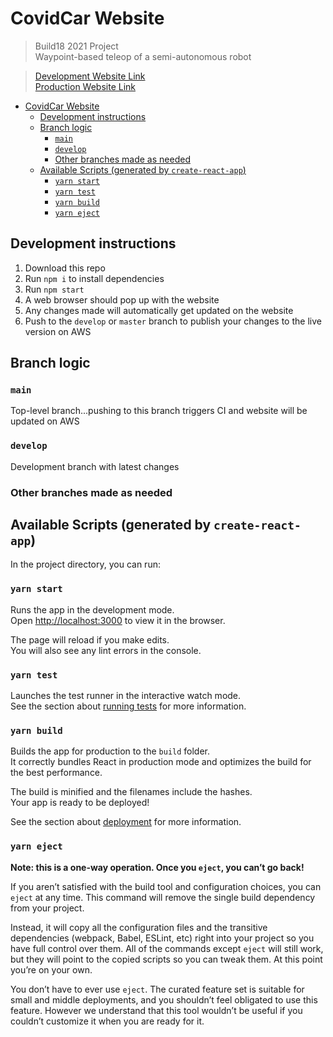 # CovidCar Website

> Build18 2021 Project
> <br>Waypoint-based teleop of a semi-autonomous robot

>[Development Website Link](https://develop.d3iyr92kufto7p.amplifyapp.com/)
> <br>[Production Website Link](https://main.d3iyr92kufto7p.amplifyapp.com/)

- [CovidCar Website](#covidcar-website)
  - [Development instructions](#development-instructions)
  - [Branch logic](#branch-logic)
    - [`main`](#main)
    - [`develop`](#develop)
    - [Other branches made as needed](#other-branches-made-as-needed)
  - [Available Scripts (generated by `create-react-app`)](#available-scripts-generated-by-create-react-app)
    - [`yarn start`](#yarn-start)
    - [`yarn test`](#yarn-test)
    - [`yarn build`](#yarn-build)
    - [`yarn eject`](#yarn-eject)
## Development instructions
1. Download this repo
2. Run `npm i` to install dependencies
3. Run `npm start`
4. A web browser should pop up with the website
5. Any changes made will automatically get updated on the website
6. Push to the `develop` or `master` branch to publish your changes to the live version on AWS

## Branch logic
### `main`
Top-level branch...pushing to this branch triggers CI and website will be updated on AWS
### `develop`
Development branch with latest changes
### Other branches made as needed

## Available Scripts (generated by `create-react-app`)

In the project directory, you can run:

### `yarn start`

Runs the app in the development mode.\
Open [http://localhost:3000](http://localhost:3000) to view it in the browser.

The page will reload if you make edits.\
You will also see any lint errors in the console.

### `yarn test`

Launches the test runner in the interactive watch mode.\
See the section about [running tests](https://facebook.github.io/create-react-app/docs/running-tests) for more information.

### `yarn build`

Builds the app for production to the `build` folder.\
It correctly bundles React in production mode and optimizes the build for the best performance.

The build is minified and the filenames include the hashes.\
Your app is ready to be deployed!

See the section about [deployment](https://facebook.github.io/create-react-app/docs/deployment) for more information.

### `yarn eject`

**Note: this is a one-way operation. Once you `eject`, you can’t go back!**

If you aren’t satisfied with the build tool and configuration choices, you can `eject` at any time. This command will remove the single build dependency from your project.

Instead, it will copy all the configuration files and the transitive dependencies (webpack, Babel, ESLint, etc) right into your project so you have full control over them. All of the commands except `eject` will still work, but they will point to the copied scripts so you can tweak them. At this point you’re on your own.

You don’t have to ever use `eject`. The curated feature set is suitable for small and middle deployments, and you shouldn’t feel obligated to use this feature. However we understand that this tool wouldn’t be useful if you couldn’t customize it when you are ready for it.